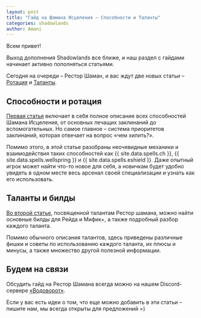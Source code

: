 ```yaml
---    
layout: post    
title: "Гайд на Шамана Исцеления – Способности и Таланты"    
categories: shadowlands  
author: Amani
---    
```


Всем привет!

Выход дополнения Shadowlands все ближе, и наш раздел с гайдами начинает активно пополняться статьями.

Сегодня на очереди – Рестор Шаман, и вас ждут две новых статьи – [Ротация](https://stormkeeper.ru/resto/rotation.html) и [Таланты](https://stormkeeper.ru/resto/talents.html).

<!--more-->

## Способности и ротация

[Первая статья](https://stormkeeper.ru/resto/rotation.html) включает в себя полное описание всех способностей Шамана Исцеления, от основных лечащих заклинаний до вспомогательных. Но самое главное – система приоритетов заклинаний, которая отвечает на вопрос «чем хилить?».

Помимо этого, в этой статье разобраны неочевидные механики и взаимодействия таких способностей как {{ site.data.spells.ch }}, {{ site.data.spells.wellspring }} и {{ site.data.spells.eshield }}. Даже опытный игрок может найти что-то новое для себя, а новичкам будет удобно увидеть в одном месте весь арсенал своей специализации и узнать как его использовать.

## Таланты и билды

[Во второй статье](https://stormkeeper.ru/resto/talents.html), посвященной талантам Рестор шамана, можно найти основные билды для Рейда и Мифик+, а также подробный разбор каждого таланта.

Помимо обычного описания талантов, здесь приведены различные фишки и советы по использованию каждого таланта, их плюсы и минусы, а также множество другой полезной информации.

## Будем на связи

Обсудить гайд на Рестор Шамана всегда можно на нашем Discord-сервере [«Водоворот»](https://discordapp.com/invite/zTQhBn8). 

Если у вас есть идеи о том, что еще можно добавить в эти статьи – пишите нам, мы всегда открыты для предложений =)
